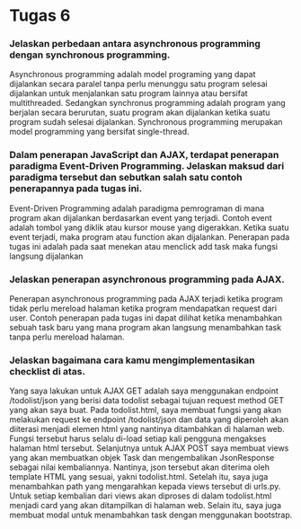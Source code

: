  # Tugas 6
 
 
 ### Jelaskan perbedaan antara asynchronous programming dengan synchronous programming.
 Asynchronous programming adalah model programing yang dapat dijalankan secara paralel tanpa perlu menunggu satu program selesai dijalankan untuk menjalankan satu program lainnya atau bersifat multithreaded.
 Sedangkan synchronus programming adalah program yang berjalan secara berurutan, suatu program akan dijalankan ketika suatu program sudah selesai dijalankan. Synchronous programming merupakan model programming yang bersifat single-thread.
 

 ### Dalam penerapan JavaScript dan AJAX, terdapat penerapan paradigma Event-Driven Programming. Jelaskan maksud dari paradigma tersebut dan sebutkan salah satu contoh penerapannya pada tugas ini.
 Event-Driven Programming adalah paradigma pemrograman di mana program akan dijalankan berdasarkan event yang terjadi. Contoh event adalah tombol yang diklik atau kursor mouse yang digerakkan. Ketika suatu event terjadi, maka program atau function akan dijalankan. Penerapan pada tugas ini adalah pada saat menekan atau menclick add task maka fungsi langsung dijalankan
 
 
 ### Jelaskan penerapan asynchronous programming pada AJAX.
Penerapan asynchronous programming pada AJAX terjadi ketika program tidak perlu mereload halaman ketika program mendapatkan request dari user. Contoh penerapan pada tugas ini dapat dilihat ketika menambahkan sebuah task baru yang mana program akan langsung menambahkan task tanpa perlu mereload halaman.
 
 ### Jelaskan bagaimana cara kamu mengimplementasikan checklist di atas.
 Yang saya lakukan untuk AJAX GET adalah saya menggunakan endpoint /todolist/json yang berisi data todolist sebagai tujuan request method GET yang akan saya buat. Pada todolist.html, saya membuat fungsi yang akan melakukan request ke endpoint /todolist/json dan data yang diperoleh akan diiterasi menjadi elemen html yang nantinya ditambahkan di halaman web. Fungsi tersebut harus selalu di-load setiap kali pengguna mengakses halaman html tersebut.
Selanjutnya untuk AJAX POST saya membuat views yang akan membuatkan objek Task dan mengembalikan JsonResponse sebagai nilai kembaliannya. Nantinya, json tersebut akan diterima oleh template HTML yang sesuai, yakni todolist.html. Setelah itu, saya juga menambahkan path yang mengarahkan kepada views tersebut di urls.py. Untuk setiap kembalian dari views akan diproses di dalam todolist.html menjadi card yang akan ditampilkan di halaman web. Selain itu, saya juga membuat modal untuk menambahkan task dengan menggunakan bootstrap.

